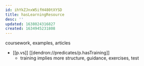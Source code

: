 ```yaml
---
id: ihYkZJnxW5ifH480tXYSD
title: hasLearningResource
desc: ''
updated: 1638024316827
created: 1634945231808
---
```



coursework, examples, articles

- [[p.vs]] [[dendron://predicates/p.hasTraining]]
  - training implies more structure, guidance, exercises, test
